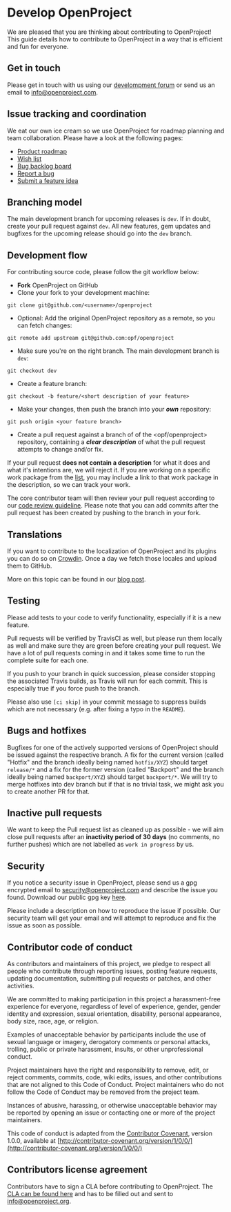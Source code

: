 # Develop OpenProject

We are pleased that you are thinking about contributing to OpenProject! This guide details how to contribute to OpenProject in a way that is efficient and fun for everyone.

## Get in touch

Please get in touch with us using our [develompment forum](https://community.openproject.com/projects/openproject/boards/7) or send us an email to info@openproject.com.

## Issue tracking and coordination

We eat our own ice cream so we use OpenProject for roadmap planning and team collaboration. Please have a look at the following pages:

- [Product roadmap](https://community.openproject.org/projects/openproject/work_packages?query_id=1993)
- [Wish list](https://community.openproject.org/projects/openproject/work_packages?query_id=180)
- [Bug backlog board](https://community.openproject.org/projects/openproject/boards/2905)
- [Report a bug](https://docs.openproject.org/development/report-a-bug/)
- [Submit a feature idea](https://docs.openproject.org/development/submit-feature-idea/)


## Branching model

The main development branch for upcoming releases is `dev`.
If in doubt, create your pull request against `dev`.
All new features, gem updates and bugfixes for the upcoming release should go into the `dev` branch.


## Development flow

For contributing source code, please follow the git workflow below:

- **Fork** OpenProject on GitHub
- Clone your fork to your development machine:

```
git clone git@github.com/<username>/openproject
```

- Optional: Add the original OpenProject repository as a remote, so you can fetch changes:

```
git remote add upstream git@github.com:opf/openproject
```

- Make sure you're on the right branch. The main development branch is `dev`:

```
git checkout dev
```

- Create a feature branch:

```
git checkout -b feature/<short description of your feature>
```

- Make your changes, then push the branch into your ***own*** repository:

```
git push origin <your feature branch>
```

- Create a pull request against a branch of of the <opf/openproject> repository, containing a ***clear description*** of what the pull request attempts to change and/or fix.

If your pull request **does not contain a description** for what it does and what it's intentions are,
we will reject it.
If you are working on a specific work package from the [list](https://community.openproject.com/projects/openproject/work_packages),
you may include a link to that work package in the description, so we can track your work.

The core contributor team will then review your pull request according to our [code review guideline](https://www.openproject.org/open-source/development-free-project-management-software/code-review-guideliness/).
Please note that you can add commits after the pull request has been created by pushing
to the branch in your fork.

## Translations

If you want to contribute to the localization of OpenProject and its
plugins you can do so on [Crowdin](https://crowdin.com/projects/opf).
Once a day we fetch those locales and upload them to GitHub.

More on this topic can be found in our [blog post](https://www.openproject.org/help-translate-openproject-into-your-language/).


## Testing

Please add tests to your code to verify functionality, especially if it is a new feature.

Pull requests will be verified by TravisCI as well,
but please run them locally as well and make sure they are green before creating your pull request.
We have a lot of pull requests coming in and it takes some time to run the complete suite for each one.

If you push to your branch in quick succession, please consider stopping the associated Travis builds, as Travis will run for each commit. This is especially true if you force push to the branch.

Please also use `[ci skip]` in your commit message to suppress builds which are not necessary
(e.g. after fixing a typo in the `README`).


## Bugs and hotfixes

Bugfixes for one of the actively supported versions of OpenProject should be issued against the respective branch.
A fix for the current version (called "Hotfix" and the branch ideally being named `hotfix/XYZ`)
should target `release/*` and a fix for the former version
(called "Backport" and the branch ideally being named `backport/XYZ`)
should target `backport/*`. We will try to merge hotfixes into dev branch
but if that is no trivial task, we might ask you to create another PR for that.

## Inactive pull requests

We want to keep the Pull request list as cleaned up as possible - we will aim close pull requests
after an **inactivity period of 30 days** (no comments, no further pushes)
which are not labelled as `work in progress` by us.

## Security

If you notice a security issue in OpenProject, please send us a gpg encrypted email to security@openproject.com and describe the issue you found. Download our public gpg key [here](https://pgp.mit.edu/pks/lookup?op=get&search=0x7D669C6D47533958).

Please include a description on how to reproduce the issue if possible. Our security team will get your email and will attempt to reproduce and fix the issue as soon as possible.

## Contributor code of conduct

As contributors and maintainers of this project, we pledge to respect all people
who contribute through reporting issues, posting feature requests,
updating documentation, submitting pull requests or patches, and other activities.

We are committed to making participation in this project a harassment-free experience for everyone,
regardless of level of experience, gender, gender identity and expression, sexual orientation,
disability, personal appearance, body size, race, age, or religion.

Examples of unacceptable behavior by participants include the use of sexual language
or imagery, derogatory comments or personal attacks, trolling, public or private harassment,
insults, or other unprofessional conduct.

Project maintainers have the right and responsibility to remove, edit, or reject comments, commits,
code, wiki edits, issues, and other contributions that are not aligned to this Code of Conduct.
Project maintainers who do not follow the Code of Conduct may be removed from the project team.

Instances of abusive, harassing, or otherwise unacceptable behavior may be reported
by opening an issue or contacting one or more of the project maintainers.

This code of conduct is adapted from the
[Contributor Covenant](http:contributor-covenant.org),
version 1.0.0, available at
[http://contributor-covenant.org/version/1/0/0/](http://contributor-covenant.org/version/1/0/0/)

## Contributors license agreement

Contributors have to sign a CLA before contributing to OpenProject.
The [CLA can be found here](https://www.openproject.org/wp-content/uploads/2015/08/Contributor-License-Agreement.pdf)
and has to be filled out and sent to info@openproject.org.
